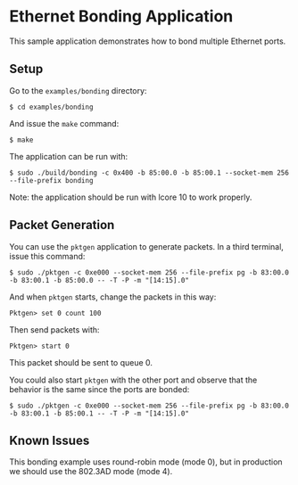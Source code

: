 # Ethernet Bonding Application

This sample application demonstrates how to bond multiple Ethernet ports.

## Setup

Go to the `examples/bonding` directory:

    $ cd examples/bonding

And issue the `make` command:

    $ make

The application can be run with:

    $ sudo ./build/bonding -c 0x400 -b 85:00.0 -b 85:00.1 --socket-mem 256 --file-prefix bonding

Note: the application should be run with lcore 10 to work properly.

## Packet Generation

You can use the `pktgen` application to generate packets. In a third terminal, issue this command:

    $ sudo ./pktgen -c 0xe000 --socket-mem 256 --file-prefix pg -b 83:00.0 -b 83:00.1 -b 85:00.0 -- -T -P -m "[14:15].0"

And when `pktgen` starts, change the packets in this way:

    Pktgen> set 0 count 100

Then send packets with:

    Pktgen> start 0

This packet should be sent to queue 0.

You could also start `pktgen` with the other port and observe that the behavior is the same since the ports are bonded:

    $ sudo ./pktgen -c 0xe000 --socket-mem 256 --file-prefix pg -b 83:00.0 -b 83:00.1 -b 85:00.1 -- -T -P -m "[14:15].0"

## Known Issues

This bonding example uses round-robin mode (mode 0), but in production we should use the 802.3AD mode (mode 4).
